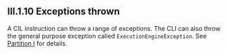 ## III.1.10 Exceptions thrown

A CIL instruction can throw a range of exceptions. The CLI can also throw the general purpose exception called `ExecutionEngineException`. See [Partition I](i.12.4.2-exception-handling.md) for details.
